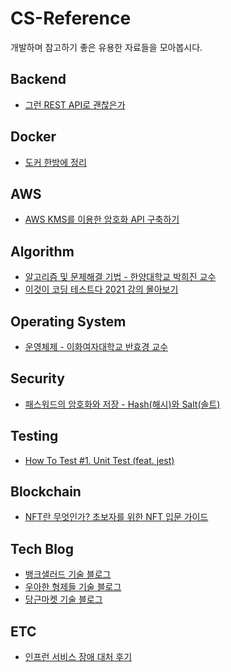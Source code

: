# CS-Reference
개발하며 참고하기 좋은 유용한 자료들을 모아봅시다.
<br />

## Backend
- [그런 REST API로 괜찮은가](https://youtu.be/RP_f5dMoHFc)

## Docker
- [도커 한방에 정리](https://youtu.be/LXJhA3VWXFA)

## AWS
- [AWS KMS를 이용한 암호화 API 구축하기](https://techblog.woowahan.com/2518/) 

## Algorithm
- [알고리즘 및 문제해결 기법 - 한양대학교 박희진 교수](http://www.kocw.or.kr/home/cview.do?mty=p&kemId=1166417&ar=relateCourse)
- [이것이 코딩 테스트다 2021 강의 몰아보기](https://youtube.com/playlist?list=PLRx0vPvlEmdAghTr5mXQxGpHjWqSz0dgC)

## Operating System
- [운영체제 - 이화여자대학교 반효경 교수](http://www.kocw.net/home/search/kemView.do?kemId=1046323)

## Security
- [패스워드의 암호화와 저장 - Hash(해시)와 Salt(솔트)](https://st-lab.tistory.com/100)

## Testing
- [How To Test #1. Unit Test (feat. jest)](https://devowen.com/427)

## Blockchain
- [NFT란 무엇인가? 초보자를 위한 NFT 입문 가이드](https://www.business2community.com/kr/nft)

## Tech Blog
- [뱅크샐러드 기술 블로그](https://blog.banksalad.com/tech/)
- [우아한 형제들 기술 블로그](https://techblog.woowahan.com/)
- [당근마켓 기술 블로그](https://medium.com/daangn)

## ETC
- [인프런 서비스 장애 대처 후기](https://tech.inflab.com/202201-event-postmortem/)